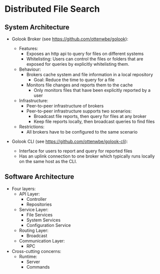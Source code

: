 # Distributed File Search 

## System Architecture ##

* Golook Broker (see https://github.com/ottenwbe/golook):    
    * Features:            
        * Exposes an http api to query for files on different systems
        * Whitelisting: Users can control the files or folders that are exposed for queries by explicitly whitelisting them.  
    * Behaviour:
        * Brokers cache system and file information in a local repository
            * Goal: Reduce the time to query for a file
        * Monitors file changes and reports them to the cache
            * Only monitors files that have been explicitly reported by a user
    * Infrastructure:
        * Peer-to-peer infrastructure of brokers
        * Peer-to-peer infrastructure supports two scenarios:
            * Broadcast file reports, then query for files at any broker
            * Keep file reports locally, then broadcast queries to find files
    * Restrictions: 
        * All brokers have to be configured to the same scenario
  
* Golook CLI (see https://github.com/ottenwbe/golook-cli): 
    * Interface for users to report and query for reported files
    * Has an uplink connection to one broker which typically runs locally on the same host as the CLI.
    
## Software Architecture ##

* Four layers:
    * API Layer:
        * Controller
        * Repositories
    * Service Layer:
        * File Services
        * System Services
        * Configuration Service
    * Routing Layer:
        * Broadcast
    * Communication Layer:
        * RPC 
* Cross-cutting concerns:
    * Runtime:
        * Server
        * Commands